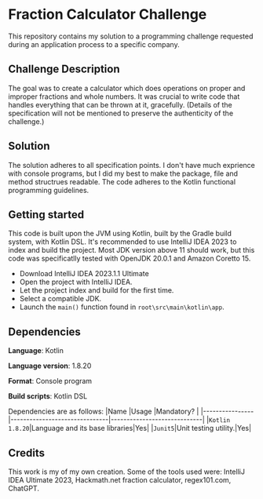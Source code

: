 
# Fraction Calculator Challenge
This repository contains my solution to a programming challenge requested during an application process to a specific company.

## Challenge Description
The goal was to create a calculator which does operations on proper and improper fractions and whole numbers. It was crucial to write code that handles everything that can be thrown at it, gracefully.
(Details of the specification will not be mentioned to preserve the authenticity of the challenge.)

## Solution
The solution adheres to all specification points. I don't have much exprience with console programs, but I did my best to make the package, file and method structrues readable.
The code adheres to the Kotlin functional programming guidelines.

## Getting started
This code is built upon the JVM using Kotlin, built by the Gradle build system, with Kotlin DSL. It's recommended to use IntelliJ IDEA 2023 to index and build the project.
Most JDK version above 11 should work, but this code was specificatlly tested with OpenJDK 20.0.1 and Amazon Coretto 15.

- Download IntelliJ IDEA 2023.1.1 Ultimate
- Open the project with IntelliJ IDEA. 
- Let the project index and build for the first time.
- Select a compatible JDK. 
- Launch the `main()` function found in `root\src\main\kotlin\app`. 

## Dependencies
**Language**: Kotlin

**Language version**: 1.8.20

**Format**: Console program

**Build scripts**: Kotlin DSL

Dependencies are as follows: 
|Name            |Usage													|Mandatory?											|
|----------------|-------------------------------|-----------------------------|
|`Kotlin 1.8.20`|Language and its base libraries|Yes|
|`Junit5`|Unit testing utility.|Yes|

## Credits
This work is my of my own creation. Some of the tools used were: IntelliJ IDEA Ultimate 2023, Hackmath.net fraction calculator, regex101.com, ChatGPT.
